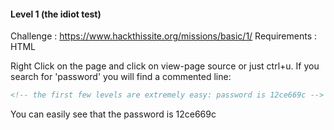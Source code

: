 #### Level 1 (the idiot test)

Challenge    : https://www.hackthissite.org/missions/basic/1/
Requirements : HTML

Right Click on the page and click on view-page source or just ctrl+u. If you search for 'password' you will find a commented line:
```html
<!-- the first few levels are extremely easy: password is 12ce669c -->
```

You can easily see that the password is 12ce669c